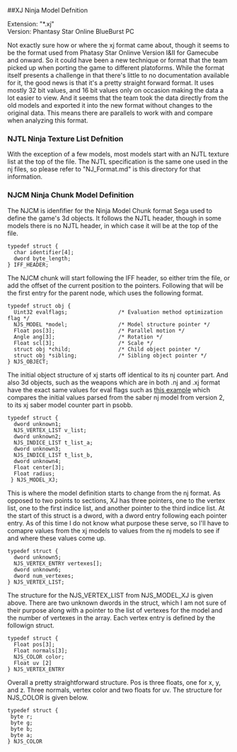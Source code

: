 ##XJ Ninja Model Defnition

Extension: "*.xj"  
Version: Phantasy Star Online BlueBurst PC  

Not exactly sure how or where the xj format came about, though it seems to be
the format used from Phatasy Star Onlinve Version I&II for Gamecube and onward.
So it could have been a new technique or format that the team picked up when
porting the game to different platoforms. While the format itself presents a
challenge in that there's little to no documentation available for it, the good
news is that it's a pretty straight forward format. It uses mostly 32 bit values,
and 16 bit values only on occasion making the data a lot easier to view. And it
seems that the team took the data directly from the old models and exported it
into the new format without changes to the original data. This means there are
parallels to work with and compare when analyzing this format.

### NJTL Ninja Texture List Defnition

With the exception of a few models, most models start with an NJTL texture list
at the top of the file. The NJTL specification is the same one used in the nj
files, so please refer to "NJ_Format.md" is this directory for that information.


### NJCM Ninja Chunk Model Definition

The NJCM is idenfifier for the Ninja Model Chunk format Sega used to define the
game's 3d objects. It follows the NJTL header, though in some models there is
no NJTL header, in which case it will be at the top of the file.

```
typedef struct {
  char identifier[4];
  dword byte_length;
} IFF_HEADER;
```

The NJCM chunk will start following the IFF header, so either trim the file,
or add the offset of the current position to the pointers. Following that
will be the first entry for the parent node, which uses the following format.

```
typedef struct obj {
  Uint32 evalflags;                /* Evaluation method optimization flag */
  NJS_MODEL *model;                /* Model structure pointer */
  Float pos[3];                    /* Parallel motion */
  Angle ang[3];                    /* Rotation */
  Float scl[3];                    /* Scale */
  struct obj *child;               /* Child object pointer */
  struct obj *sibling;             /* Sibling object pointer */
} NJS_OBJECT;
```

The initial object structure of xj starts off identical to its nj counter part.
And also 3d objects, such as the weapons which are in both .nj and .xj format
have the exact same values for eval flags such as [this example](http://pastebin.com/kM89aUFj)
which compares the initial values parsed from the saber nj model from version 2,
to its xj saber model counter part in psobb.

```
typedef struct {
  dword unknown1;
  NJS_VERTEX_LIST v_list;
  dword unknown2;
  NJS_INDICE_LIST t_list_a;
  dword unknown3;
  NJS_INDICE_LIST t_list_b,
  dword unknown4;
  Float center[3];
  Float radius;
 } NJS_MODEL_XJ;
 ```

This is where the model definition starts to change from the nj format. As opposed
to two points to sections, XJ has three pointers, one to the vertex list, one to
the first indice list, and another pointer to the third indice list. At the start
of this struct is a dword, with a dword entry following each pointer entry. As
of this time I do not know what purpose these serve, so I'll have to comapre values
from the xj models to values from the nj models to see if and where these values
come up.

```
typedef struct {
  dword unknown5;
  NJS_VERTEX_ENTRY vertexes[];
  dword unknown6;
  dword num_vertexes;
} NJS_VERTEX_LIST;
```

The structure for the NJS_VERTEX_LIST from NJS_MODEL_XJ is given above. There are
two unknown dwords in the struct, which I am not sure of their purpose along with
a pointer to the list of vertexes for the model and the number of vertexes in the
array. Each vertex entry is defined by the followign struct.

```
typedef struct {
  Float pos[3];
  Float normals[3];
  NJS_COLOR color;
  Float uv [2]
} NJS_VERTEX_ENTRY
```

Overall a pretty straightforward structure. Pos is three floats, one for x, y,
and z. Three normals, vertex color and two floats for uv. The structure for
NJS_COLOR is given below.

```
typedef struct {
 byte r;
 byte g;
 byte b;
 byte a;
} NJS_COLOR
```

